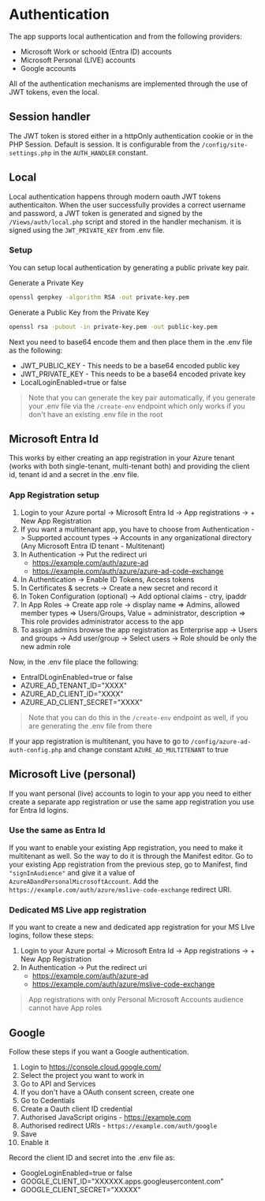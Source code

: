 # Authentication

The app supports local authentication and from the following providers:

- Microsoft Work or schoold (Entra ID) accounts
- Microsoft Personal (LIVE) accounts
- Google accounts

All of the authentication mechanisms are implemented through the use of JWT tokens, even the local.

## Session handler

The JWT token is stored either in a httpOnly authentication cookie or in the PHP Session. Default is session. It is configurable from the `/config/site-settings.php` in the `AUTH_HANDLER` constant.

## Local

Local authentication happens through modern oauth JWT tokens authenticaiton. When the user successfully provides a correct username and password, a JWT token is generated and signed by the `/Views/auth/local.php` script and stored in the handler mechanism. it is signed using the `JWT_PRIVATE_KEY` from .env file.

### Setup

You can setup local authentication by generating a public private key pair. 

Generate a Private Key

``` bash
openssl genpkey -algorithm RSA -out private-key.pem
```

Generate a Public Key from the Private Key

``` bash
openssl rsa -pubout -in private-key.pem -out public-key.pem
```

Next you need to base64 encode them and then place them in the .env file as the following:

- JWT_PUBLIC_KEY - This needs to be a base64 encoded public key
- JWT_PRIVATE_KEY - This needs to be a base64 encoded private key
- LocalLoginEnabled=true or false

> Note that you can generate the key pair automatically, if you generate your .env file via the `/create-env` endpoint which only works if you don't have an existing .env file in the root

## Microsoft Entra Id

This works by either creating an app registration in your Azure tenant (works with both single-tenant, multi-tenant both) and providing the client id, tenant id and a secret in the .env file.

### App Registration setup

1. Login to your Azure portal -> Microsoft Entra Id -> App registrations -> + New App Registration
2. If you want a multitenant app, you have to choose from Authentication -> Supported account types -> Accounts in any organizational directory (Any Microsoft Entra ID tenant - Multitenant)
3. In Authentication -> Put the redirect uri
    - https://example.com/auth/azure-ad
    - https://example.com/auth/azure/azure-ad-code-exchange
4. In Authentication -> Enable ID Tokens, Access tokens
5. In Certificates & secrets -> Create a new secret and record it
6. In Token Configuration (optional) -> Add optional claims - ctry, ipaddr
7. In App Roles -> Create app role -> display name => Admins, allowed member types => Users/Groups, Value = administrator, description => This role provides administrator access to the app
8. To assign admins browse the app registration as Enterprise app -> Users and groups -> Add user/group -> Select users -> Role should be only the new admin role

Now, in the .env file place the following:

- EntraIDLoginEnabled=true or false
- AZURE_AD_TENANT_ID="XXXX"
- AZURE_AD_CLIENT_ID="XXXX"
- AZURE_AD_CLIENT_SECRET="XXXX"

> Note that you can do this in the `/create-env` endpoint as well, if you are generating the .env file from there

If your app registration is multitenant, you have to go to `/config/azure-ad-auth-config.php` and change constant `AZURE_AD_MULTITENANT` to true

## Microsoft Live (personal)

If you want personal (live) accounts to login to your app you need to either create a separate app registration or use the same app registration you use for Entra Id logins.

### Use the same as Entra Id

If you want to enable your existing App registration, you need to make it multitenant as well. So the way to do it is through the Manifest editor. Go to your existing App registration from the previous step, go to Manifest, find `"signInAudience"` and give it a value of ```AzureADandPersonalMicrosoftAccount```. Add the `https://example.com/auth/azure/mslive-code-exchange` redirect URI.

### Dedicated MS Live app registration

If you want to create a new and dedicated app registration for your MS LIve logins, follow these steps:

1. Login to your Azure portal -> Microsoft Entra Id -> App registrations -> + New App Registration
2. In Authentication -> Put the redirect uri
    - https://example.com/auth/azure-ad
    - https://example.com/auth/azure/mslive-code-exchange

> App registrations with only Personal Microsoft Accounts audience cannot have App roles

## Google

Follow these steps if you want a Google authentication.

1. Login to https://console.cloud.google.com/
2. Select the project you want to work in
3. Go to API and Services
4. If you don't have a OAuth consent screen, create one
5. Go to Cedentials
6. Create a Oauth client ID credential
7. Authorised JavaScript origins - https://example.com
8. Authorised redirect URIs - `https://example.com/auth/google`
9. Save
10. Enable it

Record the client ID and secret into the .env file as:

- GoogleLoginEnabled=true or false
- GOOGLE_CLIENT_ID="XXXXXX.apps.googleusercontent.com"
- GOOGLE_CLIENT_SECRET="XXXXX"
